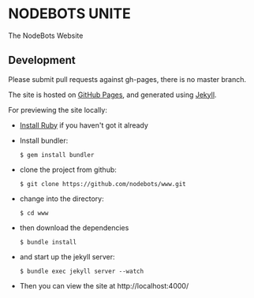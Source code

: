 NODEBOTS UNITE
===



The NodeBots Website

Development
---

Please submit pull requests against gh-pages, there is no master branch.

The site is hosted on [GitHub Pages](https://pages.github.com/), and generated using [Jekyll](http://jekyllrb.com/).

For previewing the site locally:

- [Install Ruby](https://www.ruby-lang.org/en/installation/) if you haven't got it already
- Install bundler:

  `$ gem install bundler`
- clone the project from github:

  `$ git clone https://github.com/nodebots/www.git`
- change into the directory:

  `$ cd www`
- then download the dependencies

  `$ bundle install`

- and start up the jekyll server:

  `$ bundle exec jekyll server --watch`

- Then you can view the site at http://localhost:4000/
